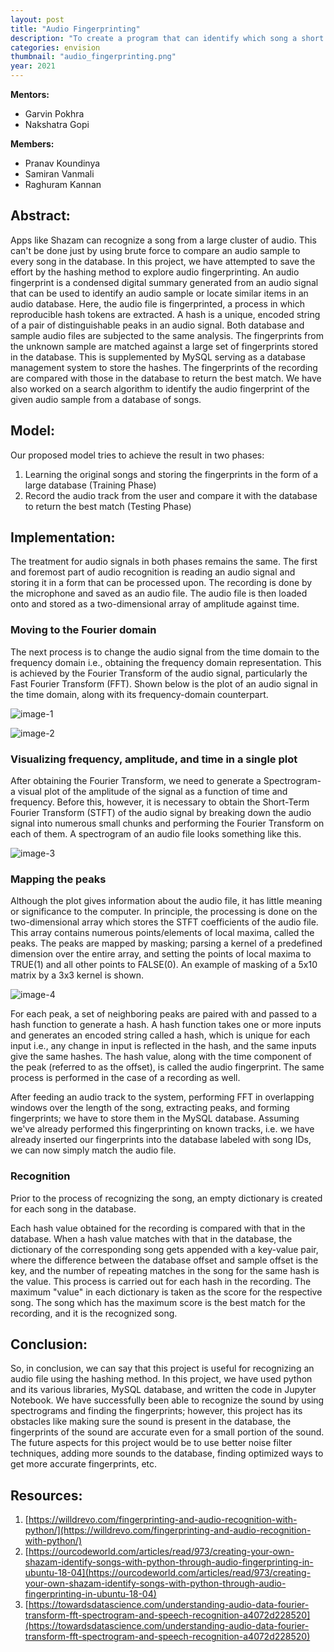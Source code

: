 ```yaml
---
layout: post
title: "Audio Fingerprinting"
description: "To create a program that can identify which song a short audio sample originated from."
categories: envision
thumbnail: "audio_fingerprinting.png"
year: 2021
---
```


**Mentors:**

- Garvin Pokhra
- Nakshatra Gopi

**Members:**

- Pranav Koundinya
- Samiran Vanmali
- Raghuram Kannan

## **Abstract:**

Apps like Shazam can recognize a song from a large cluster of audio. This can&#39;t be done just by using brute force to compare an audio sample to every song in the database. In this project, we have attempted to save the effort by the hashing method to explore audio fingerprinting. An audio fingerprint is a condensed digital summary generated from an audio signal that can be used to identify an audio sample or locate similar items in an audio database. Here, the audio file is fingerprinted, a process in which reproducible hash tokens are extracted. A hash is a unique, encoded string of a pair of distinguishable peaks in an audio signal. Both database and sample audio files are subjected to the same analysis. The fingerprints from the unknown sample are matched against a large set of fingerprints stored in the database. This is supplemented by MySQL serving as a database management system to store the hashes. The fingerprints of the recording are compared with those in the database to return the best match. We have also worked on a search algorithm to identify the audio fingerprint of the given audio sample from a database of songs.

## **Model:**

Our proposed model tries to achieve the result in two phases:

1. Learning the original songs and storing the fingerprints in the form of a large database (Training Phase)
2. Record the audio track from the user and compare it with the database to return the best match (Testing Phase)

## **Implementation:**

The treatment for audio signals in both phases remains the same. The first and foremost part of audio recognition is reading an audio signal and storing it in a form that can be processed upon. The recording is done by the microphone and saved as an audio file. The audio file is then loaded onto and stored as a two-dimensional array of amplitude against time.

### **Moving to the Fourier domain**

The next process is to change the audio signal from the time domain to the frequency domain i.e., obtaining the frequency domain representation. This is achieved by the Fourier Transform of the audio signal, particularly the Fast Fourier Transform (FFT). Shown below is the plot of an audio signal in the time domain, along with its frequency-domain counterpart.

![image-1](/virtual-expo/assets/img/envision/diode/audio_fp_img1.png)

![image-2](/virtual-expo/assets/img/envision/diode/audio_fp_img2.png)

### **Visualizing frequency, amplitude, and time in a single plot**

After obtaining the Fourier Transform, we need to generate a Spectrogram- a visual plot of the amplitude of the signal as a function of time and frequency. Before this, however, it is necessary to obtain the Short-Term Fourier Transform (STFT) of the audio signal by breaking down the audio signal into numerous small chunks and performing the Fourier Transform on each of them. A spectrogram of an audio file looks something like this.

![image-3](/virtual-expo/assets/img/envision/diode/audio_fp_img3.png)

### **Mapping the peaks**

Although the plot gives information about the audio file, it has little meaning or significance to the computer. In principle, the processing is done on the two-dimensional array which stores the STFT coefficients of the audio file. This array contains numerous points/elements of local maxima, called the peaks. The peaks are mapped by masking; parsing a kernel of a predefined dimension over the entire array, and setting the points of local maxima to TRUE(1) and all other points to FALSE(0). An example of masking of a 5x10 matrix by a 3x3 kernel is shown.

![image-4](/virtual-expo/assets/img/envision/diode/audio_fp_img4.PNG)

For each peak, a set of neighboring peaks are paired with and passed to a hash function to generate a hash. A hash function takes one or more inputs and generates an encoded string called a hash, which is unique for each input i.e., any change in input is reflected in the hash, and the same inputs give the same hashes. The hash value, along with the time component of the peak (referred to as the offset), is called the audio fingerprint. The same process is performed in the case of a recording as well.

After feeding an audio track to the system, performing FFT in overlapping windows over the length of the song, extracting peaks, and forming fingerprints; we have to store them in the MySQL database. Assuming we&#39;ve already performed this fingerprinting on known tracks, i.e. we have already inserted our fingerprints into the database labeled with song IDs, we can now simply match the audio file.

### **Recognition**

Prior to the process of recognizing the song, an empty dictionary is created for each song in the database.

Each hash value obtained for the recording is compared with that in the database. When a hash value matches with that in the database, the dictionary of the corresponding song gets appended with a key-value pair, where the difference between the database offset and sample offset is the key, and the number of repeating matches in the song for the same hash is the value. This process is carried out for each hash in the recording. The maximum &quot;value&quot; in each dictionary is taken as the score for the respective song. The song which has the maximum score is the best match for the recording, and it is the recognized song.

## **Conclusion:**

So, in conclusion, we can say that this project is useful for recognizing an audio file using the hashing method. In this project, we have used python and its various libraries, MySQL database, and written the code in Jupyter Notebook. We have successfully been able to recognize the sound by using spectrograms and finding the fingerprints; however, this project has its obstacles like making sure the sound is present in the database, the fingerprints of the sound are accurate even for a small portion of the sound. The future aspects for this project would be to use better noise filter techniques, adding more sounds to the database, finding optimized ways to get more accurate fingerprints, etc.

## **Resources:**

1. [https://willdrevo.com/fingerprinting-and-audio-recognition-with-python/](https://willdrevo.com/fingerprinting-and-audio-recognition-with-python/)
2. [https://ourcodeworld.com/articles/read/973/creating-your-own-shazam-identify-songs-with-python-through-audio-fingerprinting-in-ubuntu-18-04](https://ourcodeworld.com/articles/read/973/creating-your-own-shazam-identify-songs-with-python-through-audio-fingerprinting-in-ubuntu-18-04)
3. [https://towardsdatascience.com/understanding-audio-data-fourier-transform-fft-spectrogram-and-speech-recognition-a4072d228520](https://towardsdatascience.com/understanding-audio-data-fourier-transform-fft-spectrogram-and-speech-recognition-a4072d228520)
